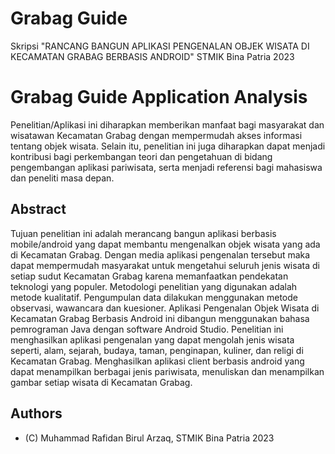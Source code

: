 # Grabag Guide
Skripsi "RANCANG BANGUN APLIKASI PENGENALAN OBJEK WISATA DI KECAMATAN GRABAG BERBASIS ANDROID" STMIK Bina Patria 2023

# Grabag Guide Application Analysis

Penelitian/Aplikasi ini diharapkan memberikan manfaat bagi masyarakat dan wisatawan Kecamatan Grabag dengan mempermudah akses informasi tentang objek wisata. Selain itu, penelitian ini juga diharapkan dapat menjadi kontribusi bagi perkembangan teori dan pengetahuan di bidang pengembangan aplikasi pariwisata, serta menjadi referensi bagi mahasiswa dan peneliti masa depan.


## Abstract

Tujuan penelitian ini adalah merancang bangun aplikasi berbasis mobile/android yang dapat membantu mengenalkan objek wisata yang ada di Kecamatan Grabag. Dengan media aplikasi pengenalan tersebut maka dapat mempermudah masyarakat untuk mengetahui seluruh jenis wisata di setiap sudut Kecamatan Grabag karena memanfaatkan pendekatan teknologi yang populer. Metodologi penelitian yang digunakan adalah metode kualitatif. Pengumpulan data dilakukan menggunakan metode observasi, wawancara dan kuesioner. Aplikasi Pengenalan Objek Wisata di Kecamatan Grabag Berbasis Android ini dibangun menggunakan bahasa pemrograman Java dengan software Android Studio. Penelitian ini menghasilkan aplikasi pengenalan yang dapat mengolah jenis wisata seperti, alam, sejarah, budaya, taman, penginapan, kuliner, dan religi di Kecamatan Grabag. Menghasilkan aplikasi client berbasis android yang dapat menampilkan berbagai jenis pariwisata, menuliskan dan menampilkan gambar setiap wisata di Kecamatan Grabag.

## Authors
- (C) Muhammad Rafidan Birul Arzaq, STMIK Bina Patria 2023
